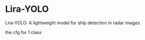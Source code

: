 # Lira-YOLO
 Lira-YOLO: A lightweight model for ship detection in radar images

 the cfg for 1 class
